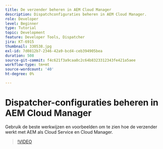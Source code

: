 ```yaml
---
title: De verzender beheren in AEM Cloud Manager
description: Dispatchconfiguraties beheren in AEM Cloud Manager.
role: Developer
level: Beginner
type: Tutorial
topic: Development
feature: Developer Tools, Dispatcher
jira: KT-6915
thumbnail: 330538.jpg
exl-id: 7d0812b7-2346-42a9-bcd4-ceb394905bea
duration: 508
source-git-commit: f4c621f3a9caa8c2c64b8323312343fe421a5aee
workflow-type: tm+mt
source-wordcount: '40'
ht-degree: 0%

---
```


# Dispatcher-configuraties beheren in AEM Cloud Manager

Gebruik de beste werkwijzen en voorbeelden om te zien hoe de verzender werkt met AEM als Cloud Service en Cloud Manager.

>[!VIDEO](https://video.tv.adobe.com/v/330538?quality=12&learn=on)
